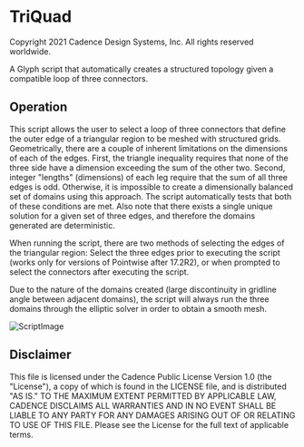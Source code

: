 # TriQuad
Copyright 2021 Cadence Design Systems, Inc. All rights reserved worldwide.

A Glyph script that automatically creates a structured topology given a compatible loop of three connectors.

## Operation
This script allows the user to select a loop of three connectors that define the outer edge of a triangular region to be meshed with structured grids. Geometrically, there are a couple of inherent limitations on the dimensions of each of the edges. First, the triangle inequality requires that none of the three side have a dimension exceeding the sum of the other two. Second, integer "lengths" (dimensions) of each leg require that the sum of all three edges is odd. Otherwise, it is impossible to create a dimensionally balanced set of domains using this approach. The script automatically tests that both of these conditions are met. Also note that there exists a single unique solution for a given set of three edges, and therefore the domains generated are deterministic.

When running the script, there are two methods of selecting the edges of the triangular region: Select the three edges prior to executing the script (works only for versions of Pointwise after 17.2R2), or when prompted to select the connectors after executing the script.

Due to the nature of the domains created (large discontinuity in gridline angle between adjacent domains), the script will always run the three domains through the elliptic solver in order to obtain a smooth mesh.


![ScriptImage](https://raw.github.com/pointwise/TriQuad/master/ScriptImage.png)

## Disclaimer
This file is licensed under the Cadence Public License Version 1.0 (the "License"), a copy of which is found in the LICENSE file, and is distributed "AS IS." 
TO THE MAXIMUM EXTENT PERMITTED BY APPLICABLE LAW, CADENCE DISCLAIMS ALL WARRANTIES AND IN NO EVENT SHALL BE LIABLE TO ANY PARTY FOR ANY DAMAGES ARISING OUT OF OR RELATING TO USE OF THIS FILE. 
Please see the License for the full text of applicable terms.
